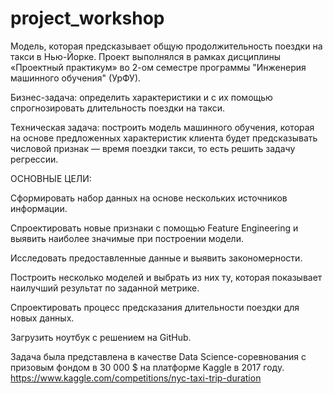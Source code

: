 # project_workshop
Модель, которая предсказывает общую продолжительность поездки на такси в Нью-Йорке. Проект выполнялся в рамках дисциплины «Проектный практикум» во 2-ом семестре программы "Инженерия машинного обучения" (УрФУ).

Бизнес-задача: определить характеристики и с их помощью спрогнозировать длительность поездки на такси.

Техническая задача: построить модель машинного обучения, которая на основе предложенных характеристик клиента будет предсказывать числовой признак — время поездки такси, то есть решить задачу регрессии.

ОСНОВНЫЕ ЦЕЛИ:

Сформировать набор данных на основе нескольких источников информации.

Спроектировать новые признаки с помощью Feature Engineering и выявить наиболее значимые при построении модели.

Исследовать предоставленные данные и выявить закономерности.

Построить несколько моделей и выбрать из них ту, которая показывает наилучший результат по заданной метрике.

Спроектировать процесс предсказания длительности поездки для новых данных.

Загрузить ноутбук с решением на GitHub.

Задача была представлена в качестве Data Science-соревнования с призовым фондом в 30 000 $ на платформе Kaggle в 2017 году.
https://www.kaggle.com/competitions/nyc-taxi-trip-duration
